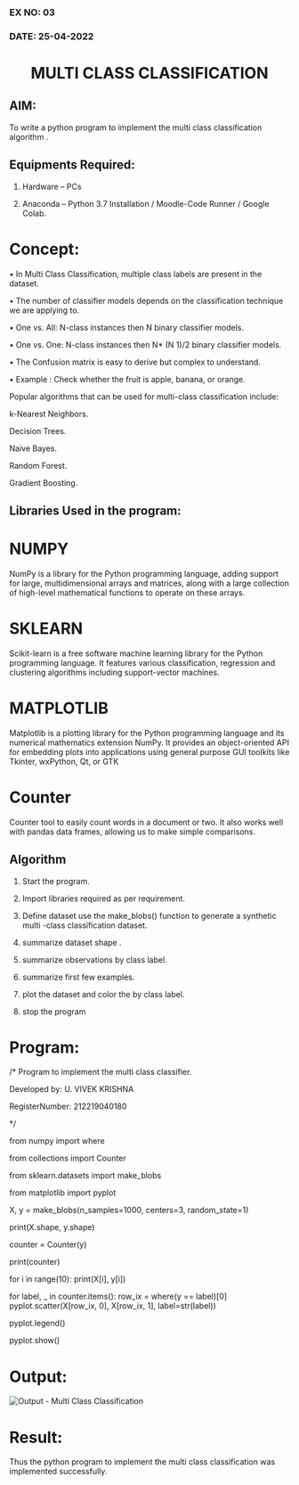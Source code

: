 ### EX NO: 03
### DATE: 25-04-2022
# <p align="center">MULTI CLASS CLASSIFICATION</p>
## AIM:

To write a python program to implement the multi class classification algorithm .

## Equipments Required:

1. Hardware – PCs

2. Anaconda – Python 3.7 Installation / Moodle-Code Runner / Google Colab.

# Concept:

• In Multi Class Classification, multiple class labels are present in the dataset.

• The number of classifier models depends on the classification technique we are 
  applying to. 

• One vs. All: N-class instances then N binary classifier models.

• One vs. One: N-class instances then N* (N 1)/2 binary classifier models.

• The Confusion matrix is easy to derive but complex to understand.

• Example : Check whether the fruit is apple, banana, or orange.

Popular algorithms that can be used for multi-class classification include: 

k-Nearest Neighbors. 

Decision Trees. 

Naive Bayes. 

Random Forest. 

Gradient Boosting. 

## Libraries Used in the program:

# NUMPY
NumPy is a library for the Python programming language, adding support for large, 
multidimensional arrays and matrices, along with a large collection of high-level 
mathematical functions to operate on these arrays. 
# SKLEARN
Scikit-learn is a free software machine learning library for the Python programming 
language. It features various classification, regression and clustering algorithms including 
support-vector machines. 
# MATPLOTLIB
Matplotlib is a plotting library for the Python programming language and its numerical 
mathematics extension NumPy. It provides an object-oriented API for embedding plots into 
applications using general purpose GUI toolkits like Tkinter, wxPython, Qt, or GTK
# Counter
Counter tool to easily count words in a document or two. It also works well with pandas data
frames, allowing us to make simple comparisons.
## Algorithm
1. Start the program. 

2. Import libraries required as per requirement. 

3. Define dataset use the make_blobs() function to generate a synthetic multi -class 
   classification dataset. 

4. summarize dataset shape . 

5. summarize observations by class label. 

6. summarize first few examples. 

7. plot the dataset and color the by class label. 

8. stop the program

# Program:
/* 
Program to implement the multi class classifier. 

Developed by: U. VIVEK KRISHNA

RegisterNumber: 212219040180

*/

from numpy import where

from collections import Counter

from sklearn.datasets import make_blobs

from matplotlib import pyplot

X, y = make_blobs(n_samples=1000, centers=3, random_state=1)

print(X.shape, y.shape)

counter = Counter(y)

print(counter)

for i in range(10):
	print(X[i], y[i])

for label, _ in counter.items():
	row_ix = where(y == label)[0]
	pyplot.scatter(X[row_ix, 0], X[row_ix, 1], label=str(label))

pyplot.legend()

pyplot.show()

# Output:
![Output - Multi Class Classification](https://user-images.githubusercontent.com/63917883/166463897-3609f570-29e0-4a01-b7d3-b021c2d54397.png)

# Result:
Thus the python program to implement the multi class classification was implemented successfully.
